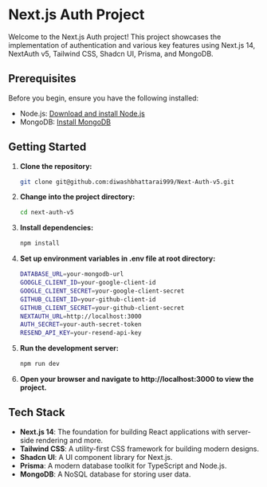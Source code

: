 # Next.js Auth Project

Welcome to the Next.js Auth project! This project showcases the implementation of authentication and various key features using Next.js 14, NextAuth v5, Tailwind CSS, Shadcn UI, Prisma, and MongoDB.

## Prerequisites

Before you begin, ensure you have the following installed:

- Node.js: [Download and install Node.js](https://nodejs.org/)
- MongoDB: [Install MongoDB](https://www.mongodb.com/try/download/community)

## Getting Started

1. **Clone the repository:**

   ```bash
   git clone git@github.com:diwashbhattarai999/Next-Auth-v5.git

   ```

2. **Change into the project directory:**

   ```bash
   cd next-auth-v5

   ```

3. **Install dependencies:**

   ```bash
   npm install

   ```

4. **Set up environment variables in .env file at root directory:**

   ```bash
   DATABASE_URL=your-mongodb-url
   GOOGLE_CLIENT_ID=your-google-client-id
   GOOGLE_CLIENT_SECRET=your-google-client-secret
   GITHUB_CLIENT_ID=your-github-client-id
   GITHUB_CLIENT_SECRET=your-github-client-secret
   NEXTAUTH_URL=http://localhost:3000
   AUTH_SECRET=your-auth-secret-token
   RESEND_API_KEY=your-resend-api-key

   ```

5. **Run the development server:**

   ```bash
   npm run dev

   ```

6. **Open your browser and navigate to http://localhost:3000 to view the project.**

## Tech Stack

- **Next.js 14**: The foundation for building React applications with server-side rendering and more.
- **Tailwind CSS**: A utility-first CSS framework for building modern designs.
- **Shadcn UI**: A UI component library for Next.js.
- **Prisma**: A modern database toolkit for TypeScript and Node.js.
- **MongoDB**: A NoSQL database for storing user data.

<!-- ## Flow Diagram Of The Project

![alt text](image-1.png)

## Key Features

- 🔐 **Authentication:**

  - Next-auth v5 (Auth.js)
  - Credentials Provider
  - OAuth Provider (Google & GitHub)

- 🔒 **Security:**

  - Forgot password functionality
  - Email verification
  - Two-factor verification (2FA)

- 👥 **User Management:**

  - User roles (Admin & User)
  - Flexible login (Redirect or Modal)
  - Register, Forgot Password, Verification components

- 🧩 **Components & Utilities:**

  - Reusable Login and Logout buttons
  - Role Gate for access control
  - Middleware, session, and callback exploration
  - Hooks: useCurrentUser, useRole
  - Utilities: currentUser, currentRole

- 🌐 **Examples & Demonstrations:**

  - Server and client-side rendering examples
  - Render content based on roles
  - Protect API routes and server actions

- ⚙️ **Settings Page Functionality:**
  - Change email with new verification
  - Change password with old password confirmation
  - Enable/disable 2FA
  - Change user role (for development)

## Live Demo

The application is deployed on [here](https://db-next-auth-v5.vercel.app/).
